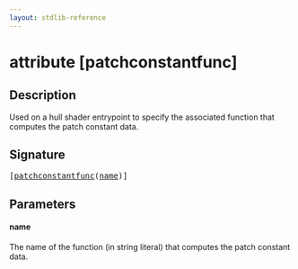 ```yaml
---
layout: stdlib-reference
---
```


# attribute [patchconstantfunc]

## Description

Used on a hull shader entrypoint to specify the associated function that computes the patch constant data.

## Signature

<pre>
[<a href=".">patchconstantfunc</a>(<a href=".#decl-name" class="code_param">name</a>)]
</pre>

## Parameters

####  <a id="decl-name"></a>name
The name of the function (in string literal) that computes the patch constant data.


